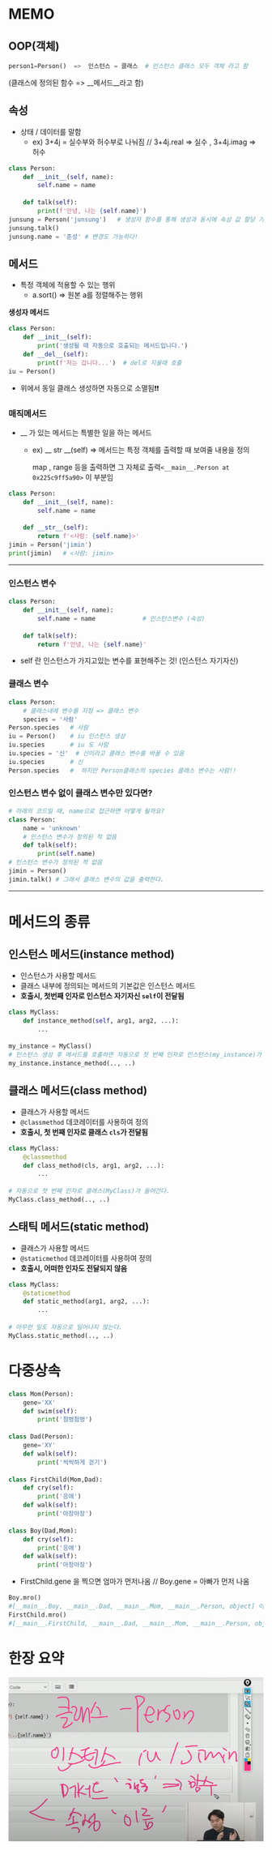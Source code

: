 

# MEMO

## OOP(객체)

```python
person1=Person()  =>  인스턴스 = 클래스  # 인스턴스 클래스 모두 객체 라고 함
```

(클래스에 정의된 함수 => __메서드__라고 함)

## 속성

- 상태 / 데이터를 말함
  - ex) 3+4j = 실수부와 허수부로 나눠짐 // 3+4j.real  => 실수  ,  3+4j.imag  => 허수

```python
class Person:
    def __init__(self, name):
        self.name = name
        
    def talk(self):
        print(f'안녕, 나는 {self.name}')
junsung = Person('junsung')   # 생성자 함수를 통해 생성과 동시에 속성 값 할당 가능
junsung.talk()
junsung.name = '준성' # 변경도 가능하다!
```

## 메서드

- 특정 객체에 적용할 수 있는 행위
  - a.sort()  => 원본 a를 정렬해주는 행위

__생성자 메서드__

```python
class Person:
    def __init__(self):
        print('생성될 때 자동으로 호출되는 메서드입니다.')
    def __del__(self):
        print(f'저는 갑니다...')  # del로 지울때 호출
iu = Person()
```

- 위에서 동일 클래스 생성하면 자동으로 소멸됨❗❗

### 매직메서드

- __ 가 있는 메서드는 특별한 일을 하는 메서드

  - ex) __ str __(self) => 메서드는 특정 객체를 출력할 때 보여줄 내용을 정의

    map , range 등을 출력하면 그 자체로 출력`<__main__.Person at 0x225c9ff5a90>` 이 부분임

```python
class Person:
    def __init__(self, name):
        self.name = name
        
    def __str__(self):
        return f'<사람: {self.name}>'
jimin = Person('jimin')
print(jimin)   # <사람: jimin>
```

------------------------------------------------------------------------------------------------------------------------------

### 인스턴스 변수

```python
class Person:
    def __init__(self, name):
        self.name = name             # 인스턴스변수 (속성)
    
    def talk(self):
        return f'안녕, 나는 {self.name}'
```

- self 란 인스턴스가 가지고있는 변수를 표현해주는 것! (인스턴스 자기자신)

### 클래스 변수

```python
class Person:
    # 클래스내에 변수를 지정 => 클래스 변수
    species = '사람'
Person.species   # 사람
iu = Person()    # iu 인스턴스 생성
iu.species		 # iu 도 사람
iu.species = '신'  # 신이라고 클래스 변수를 바꿀 수 있음
iu.species       # 신
Person.species   #  하지만 Person클래스의 species 클래스 변수는 사람!!
```

### 인스턴스 변수 없이 클래스 변수만 있다면?

```python
# 아래의 코드일 때, name으로 접근하면 어떻게 될까요?
class Person:
    name = 'unknown'
    # 인스턴스 변수가 정의된 적 없음
    def talk(self):
        print(self.name)
# 인스턴스 변수가 정의된 적 없음
jimin = Person()
jimin.talk() # 그래서 클래스 변수의 값을 출력한다.
```

-------------------------------------------

# 메서드의 종류

## 인스턴스 메서드(instance method)
* 인스턴스가 사용할 메서드
* 클래스 내부에 정의되는 메서드의 기본값은 인스턴스 메서드
* **호출시, 첫번째 인자로 인스턴스 자기자신 `self`이 전달됨**

```python
class MyClass:
    def instance_method(self, arg1, arg2, ...):
        ...

my_instance = MyClass()
# 인스턴스 생성 후 메서드를 호출하면 자동으로 첫 번째 인자로 인스턴스(my_instance)가 들어갑니다.
my_instance.instance_method(.., ..)  
```

## 클래스 메서드(class method)
* 클래스가 사용할 메서드
* `@classmethod` 데코레이터를 사용하여 정의
* **호출시, 첫 번째 인자로 클래스 `cls`가 전달됨**

```python
class MyClass:
    @classmethod
    def class_method(cls, arg1, arg2, ...):
        ...

# 자동으로 첫 번째 인자로 클래스(MyClass)가 들어간다.
MyClass.class_method(.., ..)  
```

## 스태틱 메서드(static method)
* 클래스가 사용할 메서드
* `@staticmethod` 데코레이터를 사용하여 정의
* **호출시, 어떠한 인자도 전달되지 않음**

```python
class MyClass:
    @staticmethod
    def static_method(arg1, arg2, ...):
        ...

# 아무런 일도 자동으로 일어나지 않는다.
MyClass.static_method(.., ..)
```

# 다중상속

```python
class Mom(Person):
    gene='XX'
    def swim(self):
        print('첨벙첨벙')
        
class Dad(Person):
    gene='XY'
    def walk(self):
        print('씩씩하게 걷기')
        
class FirstChild(Mom,Dad):
    def cry(self):
        print('응애')
    def walk(self):
        print('아장아장')     
        
class Boy(Dad,Mom):
    def cry(self):
        print('응애')
    def walk(self):
        print('아장아장')
```



- FirstChild.gene 을 찍으면 엄마가 먼저나옴 // Boy.gene = 아빠가 먼저 나옴

```python
Boy.mro()
#[__main__.Boy, __main__.Dad, __main__.Mom, __main__.Person, object] 이 순서
FirstChild.mro()
#[__main__.FirstChild, __main__.Dad, __main__.Mom, __main__.Person, object] 이 순서
```















# 한장 요약

![image-20210127095511835](2021_01_26.assets/image-20210127095511835.png)